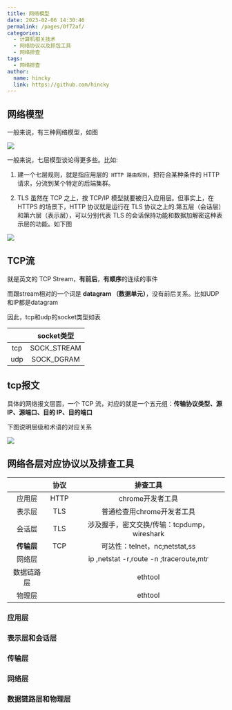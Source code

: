 ```yaml
---
title: 网络模型
date: 2023-02-06 14:30:46
permalink: /pages/0f72af/
categories:
  - 计算机相关技术
  - 网络协议以及抓包工具
  - 网络排查
tags:
  - 网络排查
author: 
  name: hincky
  link: https://github.com/hincky
---
```

## 网络模型

一般来说，有三种网络模型，如图

![](https://hincky-blog.oss-cn-guangzhou.aliyuncs.com/04-cs/protocol/networkModel/networkModel.png)

一般来说，七层模型谈论得更多些。比如:
1. 建一个七层规则，就是指应用层的` HTTP 路由规则`，把符合某种条件的 HTTP 请求，分流到某个特定的后端集群。


2. TLS 虽然在 TCP 之上，按 TCP/IP 模型就要被归入应用层。但事实上，在 HTTPS 的场景下，HTTP 协议就是运行在 TLS 协议之上的.第五层（会话层）和第六层（表示层），可以分别代表 TLS 的会话保持功能和数据加解密这种表示层的功能。如下图

![](https://hincky-blog.oss-cn-guangzhou.aliyuncs.com/04-cs/protocol/networkModel/56-TLS.png)


## TCP流

就是英文的 TCP Stream，**有前后**，**有顺序**的连续的事件

而跟stream相对的一个词是 **datagram （数据单元）**，没有前后关系。比如UDP和IP都是datagram

因此，tcp和udp的socket类型如表

||socket类型|
|:---:|:---:|
|tcp|SOCK_STREAM|
|udp|SOCK_DGRAM|

## tcp报文
具体的网络报文层面，一个 TCP 流，对应的就是一个五元组：**传输协议类型、源 IP、源端口、目的 IP、目的端口**

下图说明层级和术语的对应关系

![](https://hincky-blog.oss-cn-guangzhou.aliyuncs.com/04-cs/protocol/networkModel/packet-frame-segment.png)

## 网络各层对应协议以及排查工具

||协议|排查工具|
|:---:|:---:|:---:|
|应用层|HTTP|chrome开发者工具|
|表示层|TLS|普通检查用chrome开发者工具|
|会话层|TLS|涉及握手，密文交换/传输：tcpdump，wireshark|
|**传输层**|TCP|可达性：telnet，nc;netstat,ss|
|网络层||ip ,netstat -r,route -n ;traceroute,mtr|
|数据链路层||ethtool|
|物理层||ethtool|

### 应用层



### 表示层和会话层




### 传输层



### 网络层





### 数据链路层和物理层





